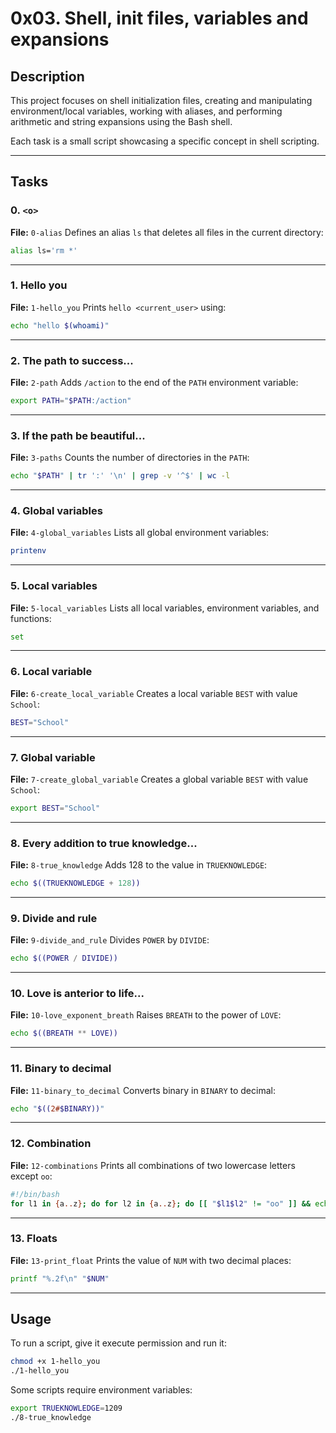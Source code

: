 # 0x03. Shell, init files, variables and expansions

## Description

This project focuses on shell initialization files, creating and manipulating environment/local variables, working with aliases, and performing arithmetic and string expansions using the Bash shell.

Each task is a small script showcasing a specific concept in shell scripting.

---

## Tasks

### 0. `<o>`

**File:** `0-alias`
Defines an alias `ls` that deletes all files in the current directory:

```bash
alias ls='rm *'
```

---

### 1. Hello you

**File:** `1-hello_you`
Prints `hello <current_user>` using:

```bash
echo "hello $(whoami)"
```

---

### 2. The path to success...

**File:** `2-path`
Adds `/action` to the end of the `PATH` environment variable:

```bash
export PATH="$PATH:/action"
```

---

### 3. If the path be beautiful...

**File:** `3-paths`
Counts the number of directories in the `PATH`:

```bash
echo "$PATH" | tr ':' '\n' | grep -v '^$' | wc -l
```

---

### 4. Global variables

**File:** `4-global_variables`
Lists all global environment variables:

```bash
printenv
```

---

### 5. Local variables

**File:** `5-local_variables`
Lists all local variables, environment variables, and functions:

```bash
set
```

---

### 6. Local variable

**File:** `6-create_local_variable`
Creates a local variable `BEST` with value `School`:

```bash
BEST="School"
```

---

### 7. Global variable

**File:** `7-create_global_variable`
Creates a global variable `BEST` with value `School`:

```bash
export BEST="School"
```

---

### 8. Every addition to true knowledge...

**File:** `8-true_knowledge`
Adds 128 to the value in `TRUEKNOWLEDGE`:

```bash
echo $((TRUEKNOWLEDGE + 128))
```

---

### 9. Divide and rule

**File:** `9-divide_and_rule`
Divides `POWER` by `DIVIDE`:

```bash
echo $((POWER / DIVIDE))
```

---

### 10. Love is anterior to life...

**File:** `10-love_exponent_breath`
Raises `BREATH` to the power of `LOVE`:

```bash
echo $((BREATH ** LOVE))
```

---

### 11. Binary to decimal

**File:** `11-binary_to_decimal`
Converts binary in `BINARY` to decimal:

```bash
echo "$((2#$BINARY))"
```

---

### 12. Combination

**File:** `12-combinations`
Prints all combinations of two lowercase letters except `oo`:

```bash
#!/bin/bash
for l1 in {a..z}; do for l2 in {a..z}; do [[ "$l1$l2" != "oo" ]] && echo "$l1$l2"; done; done
```

---

### 13. Floats

**File:** `13-print_float`
Prints the value of `NUM` with two decimal places:

```bash
printf "%.2f\n" "$NUM"
```

---

## Usage

To run a script, give it execute permission and run it:

```bash
chmod +x 1-hello_you
./1-hello_you
```

Some scripts require environment variables:

```bash
export TRUEKNOWLEDGE=1209
./8-true_knowledge
```


